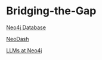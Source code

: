 # Bridging-the-Gap

[Neo4j Database](http://console.neo4j.io)

[NeoDash](https://neodash.graphapp.io/)

[LLMs at Neo4j](https://github.com/neo4j/NaLLM/tree/main)
